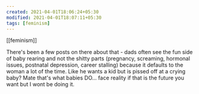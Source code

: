 ```yaml
---
created: 2021-04-01T18:06:24+05:30
modified: 2021-04-01T18:07:11+05:30
tags: [feminism]
---
```

[[feminism]]

 There's been a few posts on there about that - dads often see the fun side of baby rearing and not the shitty parts (pregnancy, screaming, hormonal issues, postnatal depression, career stalling) because it defaults to the woman a lot of the time. Like he wants a kid but is pissed off at a crying baby? Mate that's what babies DO... face reality if that is the future you want but I wont be doing it. 
